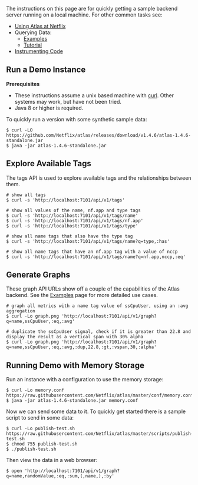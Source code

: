 
The instructions on this page are for quickly getting a sample backend server running on a local
machine. For other common tasks see:

* [Using Atlas at Netflix](http://go/insightdocs)
* Querying Data:
    * [Examples](Examples)
    * [Tutorial](Stack-Language)
* [Instrumenting Code](http://netflix.github.io/spectator/en/latest/)

## Run a Demo Instance

**Prerequisites**

* These instructions assume a unix based machine with [curl](http://curl.haxx.se/). Other systems
  may work, but have not been tried.
* Java 8 or higher is required.

To quickly run a version with some synthetic sample data:

```
$ curl -LO https://github.com/Netflix/atlas/releases/download/v1.4.6/atlas-1.4.6-standalone.jar
$ java -jar atlas-1.4.6-standalone.jar
```

## Explore Available Tags

The tags API is used to explore available tags and the relationships between them.

```
# show all tags
$ curl -s 'http://localhost:7101/api/v1/tags'

# show all values of the name, nf.app and type tags
$ curl -s 'http://localhost:7101/api/v1/tags/name'
$ curl -s 'http://localhost:7101/api/v1/tags/nf.app'
$ curl -s 'http://localhost:7101/api/v1/tags/type'

# show all name tags that also have the type tag
$ curl -s 'http://localhost:7101/api/v1/tags/name?q=type,:has'

# show all name tags that have an nf.app tag with a value of nccp
$ curl -s 'http://localhost:7101/api/v1/tags/name?q=nf.app,nccp,:eq'
```

## Generate Graphs

These graph API URLs show off a couple of the capabilities of the Atlas backend.  See the
[Examples](https://github.com/Netflix/atlas/wiki/Examples) page for more detailed use cases.

```
# graph all metrics with a name tag value of ssCpuUser, using an :avg aggregation
$ curl -Lo graph.png 'http://localhost:7101/api/v1/graph?q=name,ssCpuUser,:eq,:avg'

# duplicate the ssCpuUser signal, check if it is greater than 22.8 and display the result as a vertical span with 30% alpha
$ curl -Lo graph.png 'http://localhost:7101/api/v1/graph?q=name,ssCpuUser,:eq,:avg,:dup,22.8,:gt,:vspan,30,:alpha'
```

## Running Demo with Memory Storage

Run an instance with a configuration to use the memory storage:

```
$ curl -Lo memory.conf https://raw.githubusercontent.com/Netflix/atlas/master/conf/memory.conf
$ java -jar atlas-1.4.6-standalone.jar memory.conf
```

Now we can send some data to it. To quickly get started there is a sample script to send in
some data:

```
$ curl -Lo publish-test.sh https://raw.githubusercontent.com/Netflix/atlas/master/scripts/publish-test.sh
$ chmod 755 publish-test.sh
$ ./publish-test.sh
```

Then view the data in a web browser:

```
$ open 'http://localhost:7101/api/v1/graph?q=name,randomValue,:eq,:sum,(,name,),:by'
```
